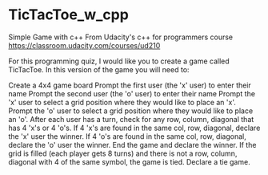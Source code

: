 # TicTacToe_w_cpp

Simple Game with c++ From Udacity's c++ for programmers course 
https://classroom.udacity.com/courses/ud210

For this programming quiz, I would like you to create a game called TicTacToe. In this version of the game you will need to:

Create a 4x4 game board
Prompt the first user (the 'x' user) to enter their name 
Prompt the second user (the 'o' user) to enter their name
Prompt the 'x' user to select a grid position where they would like to place an 'x'. 
Prompt the 'o' user to select a grid position where they would like to place an 'o'.
After each user has a turn, check for any row, column, diagonal that has 4 'x's or 4 'o's.
If 4 'x's are found in the same col, row, diagonal, declare the 'x' user the winner. 
If 4 'o's are found in the same col, row, diagonal, declare the 'o' user the winner.
End the game and declare the winner.
If the grid is filled (each player gets 8 turns) and there is not a row, column, diagonal 
with 4 of the same symbol, the game is tied. Declare a tie game.
